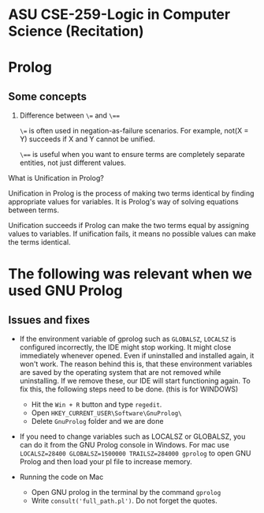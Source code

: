 # ASU CSE-259-Logic in Computer Science (Recitation)
# Prolog

## Some concepts
1. Difference between `\=` and `\==`

   `\=` is often used in negation-as-failure scenarios. For example, not(X = Y) succeeds if X and Y cannot be unified.

   `\==` is useful when you want to ensure terms are completely separate entities, not just different values.

  What is Unification in Prolog?
  
  Unification in Prolog is the process of making two terms identical by finding appropriate values for variables. It is Prolog's way of solving equations between terms.

  Unification succeeds if Prolog can make the two terms equal by assigning values to variables. If unification fails, it means no possible values can make the terms identical.


# The following was relevant when we used GNU Prolog
## Issues and fixes
- If the environment variable of gprolog such as `GLOBALSZ`, `LOCALSZ` is configured incorrectly, the IDE might stop working. It might close immediately whenever opened. Even if uninstalled and installed again, it won't work. The reason behind this is, that these environment variables are saved by the operating system that are not removed while uninstalling. If we remove these, our IDE will start functioning again. To fix this, the following steps need to be done. (this is for WINDOWS)
  - Hit the `Win + R` button and type `regedit`.
  - Open `HKEY_CURRENT_USER\Software\GnuProlog\`
  - Delete `GnuProlog` folder and we are done

- If you need to change variables such as LOCALSZ or GLOBALSZ, you can do it from the GNU Prolog console in Windows. For mac use `LOCALSZ=28400 GLOBALSZ=1500000 TRAILSZ=284000 gprolog` to open GNU Prolog and then load your pl file to increase memory.

- Running the code on Mac
  - Open GNU prolog in the terminal by the command `gprolog`
  - Write `consult('full_path.pl')`. Do not forget the quotes.
